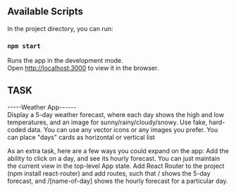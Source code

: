 
## Available Scripts

In the project directory, you can run:

### `npm start`

Runs the app in the development mode.<br />
Open [http://localhost:3000](http://localhost:3000) to view it in the browser.

## TASK

-----Weather App------<br />
Display a 5-day weather forecast, where each day shows the high and low temperatures, and an image for sunny/rainy/cloudy/snowy. Use fake, hard-coded data.
You can use any vector icons or any images you prefer.
You can place "days" cards as horizontal or vertical list

As an extra task, here are a few ways you could expand on the app:
Add the ability to click on a day, and see its hourly forecast. You can just maintain the current view in the top-level App state.
Add React Router to the project (npm install react-router) and add routes, such that / shows the 5-day forecast, and /[name-of-day] shows the hourly forecast for a particular day.
